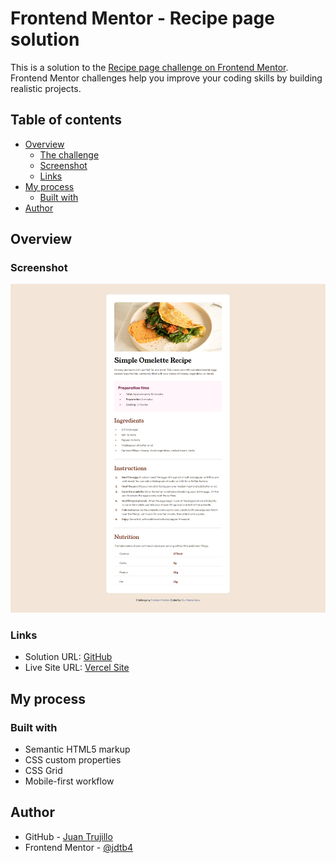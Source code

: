 # Frontend Mentor - Recipe page solution

This is a solution to the [Recipe page challenge on Frontend Mentor](https://www.frontendmentor.io/challenges/recipe-page-KiTsR8QQKm). Frontend Mentor challenges help you improve your coding skills by building realistic projects. 

## Table of contents

- [Overview](#overview)
  - [The challenge](#the-challenge)
  - [Screenshot](#screenshot)
  - [Links](#links)
- [My process](#my-process)
  - [Built with](#built-with)
- [Author](#author)

## Overview

### Screenshot

![](./design/recipe-page.png)

### Links

- Solution URL: [GitHub](https://github.com/jdtb4/frontendmentor/tree/master/recipe-page-main)
- Live Site URL: [Vercel Site](https://recipe-page-pi-one.vercel.app/)

## My process

### Built with

- Semantic HTML5 markup
- CSS custom properties
- CSS Grid
- Mobile-first workflow

## Author

- GitHub - [Juan Trujillo](https://github.com/jdtb4/frontendmentor/tree/master/recipe-page-main)
- Frontend Mentor - [@jdtb4](https://www.frontendmentor.io/profile/jdtb4)